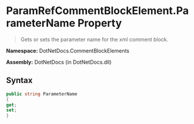 # ParamRefCommentBlockElement.ParameterName Property
> Gets or sets the parameter name for the xml comment block.

**Namespace:** DotNetDocs.CommentBlockElements

**Assembly:** DotNetDocs (in DotNetDocs.dll)
## Syntax
```csharp
public string ParameterName
{
get;
set;
}
```
